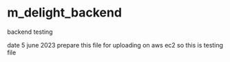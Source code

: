 # m_delight_backend
backend testing

date 5 june 2023 
prepare this file for uploading on aws ec2
so this is testing file 
